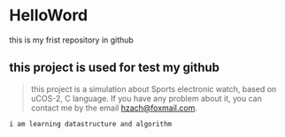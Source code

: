 # HelloWord
this is my frist repository in github
  
## this project is used for test my github  
>this project is a simulation about Sports electronic watch, based on uCOS-2, C language. If you have any problem about it, you can contact me by the email hzach@foxmail.com.

```
i am learning datastructure and algorithm
```
